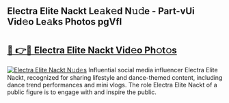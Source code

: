 ## Electra Elite Nackt Le𝚊k𝚎d N𝚞𝚍e - Part-vUi Vid𝚎o Le𝚊ks Photos pgVfI

# <h2><a href="http://fb5q9y3.evod.top/?m=Electra+Elite+Nackt">🔗 👉🔴 Electra Elite Nackt Vid𝚎o Ph𝚘t𝚘s</a></h2>

[![Electra Elite Nackt N𝚞d𝚎s](https://i.imgur.com/8V9OHl7.gif)](http://fb5q9y3.evod.top/?m=Electra+Elite+Nackt)
Influential social media influencer Electra Elite Nackt, recognized for sharing lifestyle and dance-themed content, including dance trend performances and mini vlogs. The role Electra Elite Nackt of a public figure is to engage with and inspire the public. 
